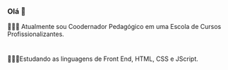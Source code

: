 ### Olá 👋
👨🏾‍🏫 Atualmente sou Coodernador Pedagógico em uma Escola de Cursos Profissionalizantes.<br>
     <h1></h1> 👨🏾‍💻Estudando as linguagens de Front End, HTML, CSS e JScript.





